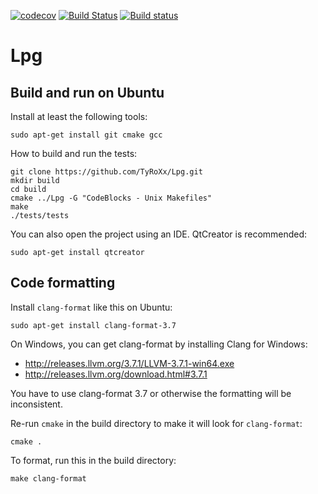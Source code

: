 [![codecov](https://codecov.io/gh/TyRoXx/Lpg/branch/master/graph/badge.svg)](https://codecov.io/gh/TyRoXx/Lpg)
[![Build Status](https://travis-ci.org/TyRoXx/Lpg.svg?branch=master)](https://travis-ci.org/TyRoXx/Lpg)
[![Build status](https://ci.appveyor.com/api/projects/status/lq9sc1am1xn5fvgg/branch/master?svg=true)](https://ci.appveyor.com/project/TyRoXx/lpg/branch/master)

# Lpg

## Build and run on Ubuntu
Install at least the following tools:

    sudo apt-get install git cmake gcc

How to build and run the tests:

    git clone https://github.com/TyRoXx/Lpg.git
    mkdir build
    cd build
    cmake ../Lpg -G "CodeBlocks - Unix Makefiles"
    make
    ./tests/tests

You can also open the project using an IDE. QtCreator is recommended:

    sudo apt-get install qtcreator

## Code formatting
Install `clang-format` like this on Ubuntu:

    sudo apt-get install clang-format-3.7

On Windows, you can get clang-format by installing Clang for Windows:

* http://releases.llvm.org/3.7.1/LLVM-3.7.1-win64.exe
* http://releases.llvm.org/download.html#3.7.1

You have to use clang-format 3.7 or otherwise the formatting will be inconsistent.

Re-run `cmake` in the build directory to make it will look for `clang-format`:

    cmake .

To format, run this in the build directory:

    make clang-format
